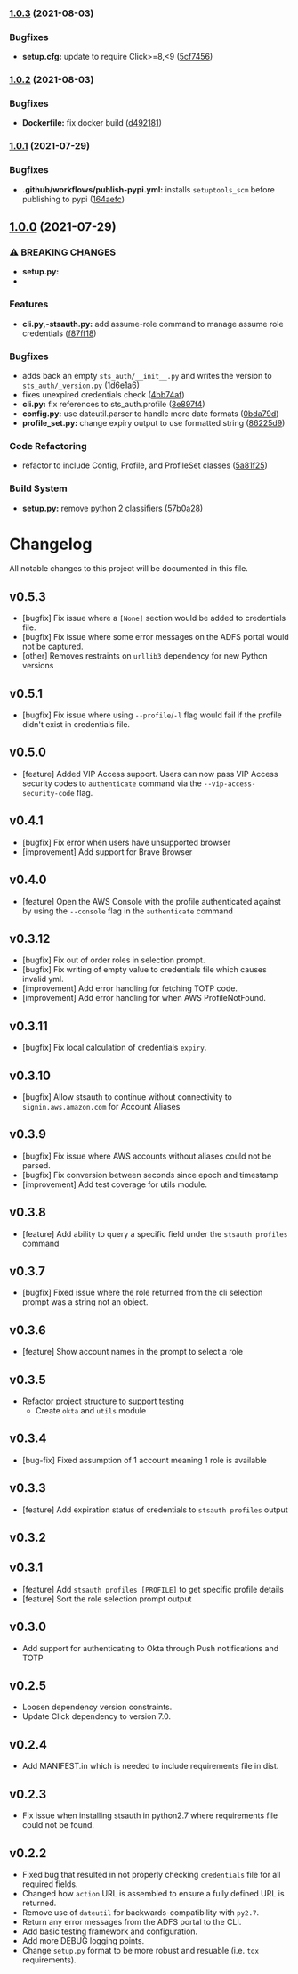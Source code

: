 ### [1.0.3](https://github.com/cshamrick/stsauth/compare/v1.0.2...v1.0.3) (2021-08-03)


### Bugfixes

* **setup.cfg:** update to require Click>=8,<9 ([5cf7456](https://github.com/cshamrick/stsauth/commit/5cf7456277e4aafb1d0c924acfd8b24a683a2cef))

### [1.0.2](https://github.com/cshamrick/stsauth/compare/v1.0.1...v1.0.2) (2021-08-03)


### Bugfixes

* **Dockerfile:** fix docker build ([d492181](https://github.com/cshamrick/stsauth/commit/d492181cf0e15cd50c303faf13d216322de2f4c4))

### [1.0.1](https://github.com/cshamrick/stsauth/compare/v1.0.0...v1.0.1) (2021-07-29)


### Bugfixes

* **.github/workflows/publish-pypi.yml:** installs `setuptools_scm` before publishing to pypi ([164aefc](https://github.com/cshamrick/stsauth/commit/164aefc89bef49d950c1a3137ed2450ea0d18320))

## [1.0.0](https://github.com/cshamrick/stsauth/compare/v0.9.0...v1.0.0) (2021-07-29)


### ⚠ BREAKING CHANGES

* **setup.py:** 
* 

### Features

* **cli.py,-stsauth.py:** add assume-role command to manage assume role credentials ([f87ff18](https://github.com/cshamrick/stsauth/commit/f87ff1879f14a6c13c96a92574756700922d9955))


### Bugfixes

* adds back an empty `sts_auth/__init__.py` and writes the version to `sts_auth/_version.py` ([1d6e1a6](https://github.com/cshamrick/stsauth/commit/1d6e1a6f858047a9aa651ad60ae620392a881754))
* fixes unexpired credentials check ([4bb74af](https://github.com/cshamrick/stsauth/commit/4bb74afe7368763eee3d84ab20e139c2d842239b))
* **cli.py:** fix references to sts_auth.profile ([3e897f4](https://github.com/cshamrick/stsauth/commit/3e897f49999d9749093cf84e80da1bb016d206a5))
* **config.py:** use dateutil.parser to handle more date formats ([0bda79d](https://github.com/cshamrick/stsauth/commit/0bda79d0472ccb439b3f7bbb351c1c72fcf60dc0))
* **profile_set.py:** change expiry output to use formatted string ([86225d9](https://github.com/cshamrick/stsauth/commit/86225d9fa575c03b1b8a227f33ba15296fdf73c2))


### Code Refactoring

* refactor to include Config, Profile, and ProfileSet classes ([5a81f25](https://github.com/cshamrick/stsauth/commit/5a81f25da7daee49d11459a87d01532b762e0fa0))


### Build System

* **setup.py:** remove python 2 classifiers ([57b0a28](https://github.com/cshamrick/stsauth/commit/57b0a283af8f34c2652cca4af2643e1dfee19a72))

# Changelog

All notable changes to this project will be documented in this file.

## v0.5.3

- [bugfix] Fix issue where a `[None]` section would be added to credentials file.
- [bugfix] Fix issue where some error messages on the ADFS portal would not be captured.
- [other] Removes restraints on `urllib3` dependency for new Python versions

## v0.5.1

- [bugfix] Fix issue where using `--profile`/`-l` flag would fail if the profile didn't exist in credentials file.

## v0.5.0

- [feature] Added VIP Access support. Users can now pass VIP Access security codes to `authenticate` command via the
  `--vip-access-security-code` flag.

## v0.4.1

- [bugfix] Fix error when users have unsupported browser
- [improvement] Add support for Brave Browser

## v0.4.0

- [feature] Open the AWS Console with the profile authenticated against by using
  the `--console` flag in the `authenticate` command

## v0.3.12

- [bugfix] Fix out of order roles in selection prompt.
- [bugfix] Fix writing of empty value to credentials file which causes invalid yml.
- [improvement] Add error handling for fetching TOTP code.
- [improvement] Add error handling for when AWS ProfileNotFound.

## v0.3.11

- [bugfix] Fix local calculation of credentials `expiry`.

## v0.3.10

- [bugfix] Allow stsauth to continue without connectivity to `signin.aws.amazon.com` for Account Aliases

## v0.3.9

- [bugfix] Fix issue where AWS accounts without aliases could not be parsed.
- [bugfix] Fix conversion between seconds since epoch and timestamp
- [improvement] Add test coverage for utils module.

## v0.3.8

- [feature] Add ability to query a specific field under the `stsauth profiles` command

## v0.3.7

- [bugfix] Fixed issue where the role returned from the cli selection prompt was a string not an object.

## v0.3.6

- [feature] Show account names in the prompt to select a role

## v0.3.5

- Refactor project structure to support testing
  - Create `okta` and `utils` module

## v0.3.4

- [bug-fix] Fixed assumption of 1 account meaning 1 role is available

## v0.3.3

- [feature] Add expiration status of credentials to `stsauth profiles` output

## v0.3.2

## v0.3.1

- [feature] Add `stsauth profiles [PROFILE]` to get specific profile details
- [feature] Sort the role selection prompt output

## v0.3.0

- Add support for authenticating to Okta through Push notifications and TOTP

## v0.2.5

- Loosen dependency version constraints.
- Update Click dependency to version 7.0.

## v0.2.4

- Add MANIFEST.in which is needed to include requirements file in dist.

## v0.2.3

- Fix issue when installing stsauth in python2.7 where requirements file could not be found.

## v0.2.2

- Fixed bug that resulted in not properly checking `credentials` file for all required fields.
- Changed how `action` URL is assembled to ensure a fully defined URL is returned.
- Remove use of `dateutil` for backwards-compatibility with `py2.7`.
- Return any error messages from the ADFS portal to the CLI.
- Add basic testing framework and configuration.
- Add more DEBUG logging points.
- Change `setup.py` format to be more robust and resuable (i.e. `tox` requirements).
